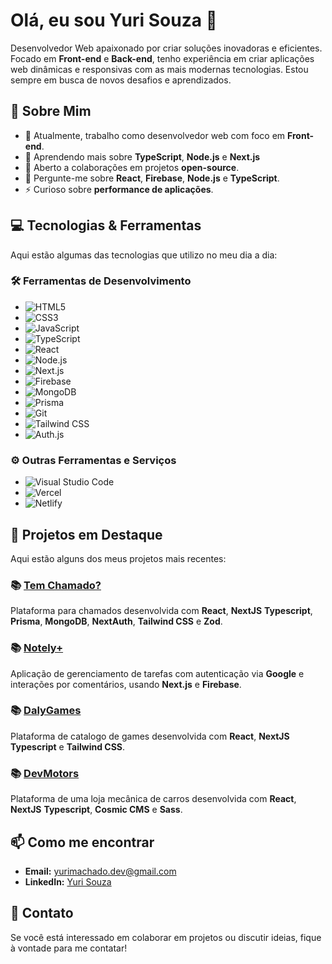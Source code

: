 # Olá, eu sou Yuri Souza 👋

Desenvolvedor Web apaixonado por criar soluções inovadoras e eficientes. Focado em **Front-end** e **Back-end**, tenho experiência em criar aplicações web dinâmicas e responsivas com as mais modernas tecnologias. Estou sempre em busca de novos desafios e aprendizados.

## 🚀 Sobre Mim

- 🔭 Atualmente, trabalho como desenvolvedor web com foco em **Front-end**.
- 🌱 Aprendendo mais sobre **TypeScript**, **Node.js** e **Next.js**
- 👯 Aberto a colaborações em projetos **open-source**.
- 💬 Pergunte-me sobre **React**, **Firebase**, **Node.js** e **TypeScript**.
- ⚡ Curioso sobre **performance de aplicações**.

## 💻 Tecnologias & Ferramentas

Aqui estão algumas das tecnologias que utilizo no meu dia a dia:

### 🛠 **Ferramentas de Desenvolvimento**

- ![HTML5](https://img.shields.io/badge/HTML5-%23E34F26.svg?&style=flat-square&logo=html5&logoColor=white)
- ![CSS3](https://img.shields.io/badge/CSS3-%231572B6.svg?&style=flat-square&logo=css3&logoColor=white)
- ![JavaScript](https://img.shields.io/badge/JavaScript-%23F7DF1E.svg?&style=flat-square&logo=javascript&logoColor=black)
- ![TypeScript](https://img.shields.io/badge/TypeScript-%23007ACC.svg?&style=flat-square&logo=typescript&logoColor=white)
- ![React](https://img.shields.io/badge/React-%23282C34.svg?&style=flat-square&logo=react&logoColor=61DAFB)
- ![Node.js](https://img.shields.io/badge/Node.js-%23339933.svg?&style=flat-square&logo=node.js&logoColor=white)
- ![Next.js](https://img.shields.io/badge/Next.js-%23000000.svg?&style=flat-square&logo=next.js&logoColor=white)
- ![Firebase](https://img.shields.io/badge/Firebase-%23FFCA28.svg?&style=flat-square&logo=firebase&logoColor=black)
- ![MongoDB](https://img.shields.io/badge/MongoDB-%2347A248.svg?&style=flat-square&logo=mongodb&logoColor=white)
- ![Prisma](https://img.shields.io/badge/Prisma-%23000000.svg?&style=flat-square&logo=prisma&logoColor=white)
- ![Git](https://img.shields.io/badge/Git-%23F05032.svg?&style=flat-square&logo=git&logoColor=white)
- ![Tailwind CSS](https://img.shields.io/badge/Tailwind_CSS-%2338B2AC.svg?&style=flat-square&logo=tailwindcss&logoColor=white)
- ![Auth.js](https://img.shields.io/badge/Auth.js-%232D3748.svg?&style=flat-square&logo=auth0&logoColor=white)

### ⚙️ **Outras Ferramentas e Serviços**

- ![Visual Studio Code](https://img.shields.io/badge/VS_Code-%23007ACC.svg?&style=flat-square&logo=visual-studio-code&logoColor=white)
- ![Vercel](https://img.shields.io/badge/Vercel-%23000000.svg?&style=flat-square&logo=vercel&logoColor=white)
- ![Netlify](https://img.shields.io/badge/Netlify-%23000000.svg?&style=flat-square&logo=netlify&logoColor=white)

## 🌱 Projetos em Destaque

Aqui estão alguns dos meus projetos mais recentes:

### 📚 **[Tem Chamado?](https://github.com/yurisdevops/temchamado)**

Plataforma para chamados desenvolvida com **React**, **NextJS** **Typescript**, **Prisma**, **MongoDB**, **NextAuth**, **Tailwind CSS** e **Zod**.

### 📚 **[Notely+](https://github.com/yurisdevops/notely-plus)**

Aplicação de gerenciamento de tarefas com autenticação via **Google** e interações por comentários, usando **Next.js** e **Firebase**.

### 📚 **[DalyGames](https://github.com/yurisdevops/dalygames)**

Plataforma de catalogo de games desenvolvida com **React**, **NextJS** **Typescript** e **Tailwind CSS**.

### 📚 **[DevMotors](https://github.com/yurisdevops/devmotors)**

Plataforma de uma loja mecânica de carros desenvolvida com  **React**, **NextJS** **Typescript**, **Cosmic CMS** e  **Sass**.

## 📫 Como me encontrar

- **Email:** yurimachado.dev@gmail.com
- **LinkedIn:** [Yuri Souza](https://www.linkedin.com/in/yurisdevops/)

## 🔗 Contato

Se você está interessado em colaborar em projetos ou discutir ideias, fique à vontade para me contatar!

